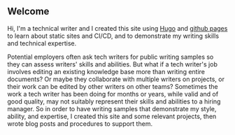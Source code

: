 ## Welcome
Hi, I'm a technical writer and I created this site using [Hugo](https://gohugo.io/) and [github pages](https://pages.github.com/) to learn about static sites and CI/CD, and to demonstrate my writing skills and technical expertise.

Potential employers often ask tech writers for public writing samples so they can assess writers' skills and abilities. But what if a tech writer's job involves editing an existing knowledge base more than writing entire documents? Or maybe they collaborate with multiple writers on projects, or their work can be edited by other writers on other teams? Sometimes the work a tech writer has been doing for months or years, while valid and of good quality, may not suitably represent their skills and abilities to a hiring manager. So in order to have writing samples that demonstrate my style, ability, and expertise, I created this site and some relevant projects, then wrote blog posts and procedures to support them.
